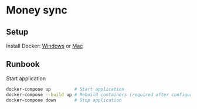 # Money sync

## Setup

Install Docker: [Windows](https://docs.docker.com/docker-for-windows/install/#download-docker-for-windows) or [Mac](https://docs.docker.com/docker-for-mac/install/#download-docker-for-mac)

## Runbook

Start application
```bash
docker-compose up         # Start application
docker-compose --build up # Rebuild containers (required after configuration change) and start 
docker-compose down       # Stop application
```
